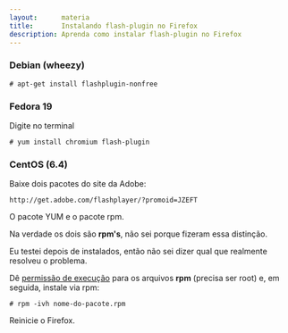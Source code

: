 ```yaml
---
layout:      materia
title:       Instalando flash-plugin no Firefox
description: Aprenda como instalar flash-plugin no Firefox
---
```



### Debian (wheezy)

    # apt-get install flashplugin-nonfree

### Fedora 19

Digite no terminal

    # yum install chromium flash-plugin


### CentOS (6.4)


Baixe dois pacotes do site da Adobe:

    http://get.adobe.com/flashplayer/?promoid=JZEFT

O pacote YUM e o pacote rpm.

Na verdade os dois são __rpm's__, não sei porque fizeram essa distinção.

Eu testei depois de instalados, então não sei dizer qual que realmente resolveu o problema.

Dê [permissão de execução](../como-dar-permissao-de-execucao) para os arquivos __rpm__ (precisa ser root) e, em seguida,
instale via rpm:

    # rpm -ivh nome-do-pacote.rpm

Reinicie o Firefox.


    